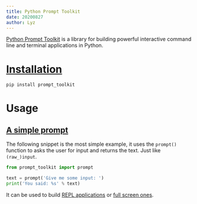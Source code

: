 ```yaml
---
title: Python Prompt Toolkit
date: 20200827
author: Lyz
---
```


[Python Prompt Toolkit](https://python-prompt-toolkit.readthedocs.io/en/master/)
is a library for building powerful interactive command line and terminal
applications in Python.

# [Installation](https://python-prompt-toolkit.readthedocs.io/en/master/pages/getting_started.html#installation)

```bash
pip install prompt_toolkit
```

# Usage

## [A simple prompt](https://python-prompt-toolkit.readthedocs.io/en/master/pages/getting_started.html#a-simple-prompt)

The following snippet is the most simple example, it uses the `prompt()` function
to asks the user for input and returns the text. Just like `(raw_)input`.

```python
from prompt_toolkit import prompt

text = prompt('Give me some input: ')
print('You said: %s' % text)
```

It can be used to build [REPL applications](prompt_toolkit_repl.md) or [full screen
ones](prompt_toolkit_fullscreen_applications.md).
